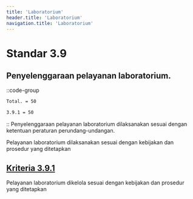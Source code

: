 ```yaml
---
title: 'Laboratorium'
header.title: 'Laboratorium'
navigation.title: 'Laboratorium'
---
```


# Standar 3.9
## Penyelenggaraan pelayanan laboratorium. 
::code-group
```bash [Nilai]
Total. = 50
```
```bash [Kriteria]
3.9.1 = 50
```
::
Penyelenggaraan pelayanan laboratorium dilaksanakan sesuai dengan ketentuan peraturan perundang-undangan. 

Pelayanan laboratorium dilaksanakan sesuai dengan kebijakan dan prosedur yang ditetapkan 

## [Kriteria 3.9.1](/3/9/1) 
Pelayanan laboratorium dikelola sesuai dengan kebijakan dan prosedur yang ditetapkan 


